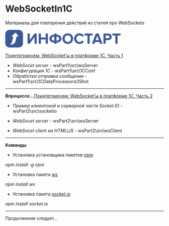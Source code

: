 # WebSocketIn1C

Материалы для повторения действий из статей про WebSockets

![Infostart](https://raw.githubusercontent.com/dsdred/PAPI-tools/2febc0e31c3ef04eb9277150f1488b9f1b26164f/assets/img/svg/infostartlogo.svg)

[Поинтегрируем: WebSocket’ы в платформе 1С. Часть 1](https://infostart.ru/1c/articles/2280032/)

- *WebSocet server* - wsPart1\src\wsServer
- *Конфигурация 1С* - wsPart1\src\1СConf
- *Обработка отправки сообщения* - wsPart1\src\1CDataProcessors\1Shot

---

**Впроцессе...**[Поинтегрируем: WebSocket’ы в платформе 1С. Часть 2](https://infostart.ru/1c/articles/2293957/)

- *Пример клиентской и серверной части Socket.IO* - wsPart2\src\socketio

- *WebSocet server* - wsPart2\src\wsServer

- *WebSocet client на HTML\JS* - wsPart2\src\wsClient

---

**Команды**

- Установка установщика пакетов [npm](https://docs.npmjs.com/downloading-and-installing-node-js-and-npm)

*npm install -g npm*

- Установка пакета [ws](https://www.npmjs.com/package/ws)

*npm install ws*

- Установка пакета [socket.io](https://socket.io/docs/v4/server-installation/)

*npm install socket.io*

---


Продолжение следует...
